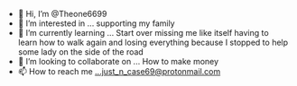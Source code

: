 - 👋 Hi, I’m @Theone6699
- 👀 I’m interested in ... supporting my family
- 🌱 I’m currently learning ... Start over missing me like itself having to learn how to walk again and losing everything because I stopped to help some lady on the side of the road
- 💞️ I’m looking to collaborate on ... How to make money
- 📫 How to reach me ...just_n_case69@protonmail.com

<!---
Theone6699/Theone6699 is a ✨ special ✨ repository because its `README.md` (this file) appears on your GitHub profile.
You can click the Preview link to take a look at your changes.
--->
